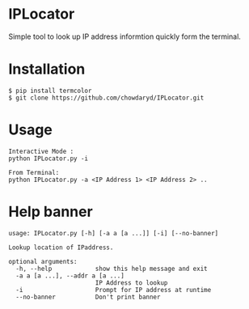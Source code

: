 # IPLocator
Simple tool to look up IP address informtion quickly form the terminal. 

# Installation
```
$ pip install termcolor
$ git clone https://github.com/chowdaryd/IPLocator.git
```
# Usage
```
Interactive Mode :
python IPLocator.py -i

From Terminal:
python IPLocator.py -a <IP Address 1> <IP Address 2> ..
```

# Help banner
```
usage: IPLocator.py [-h] [-a a [a ...]] [-i] [--no-banner]

Lookup location of IPaddress.

optional arguments:
  -h, --help            show this help message and exit
  -a a [a ...], --addr a [a ...]
                        IP Address to lookup
  -i                    Prompt for IP address at runtime
  --no-banner           Don't print banner
```

